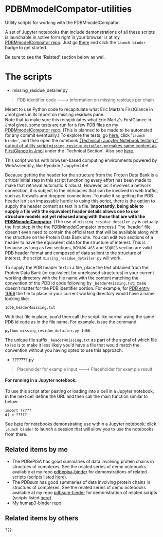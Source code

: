 # PDBMmodelCompator-utilities

Utility scripts for working with the PDBMmodelCompator.

A set of Jupyter notebooks that include demonstrations of all these scripts is launchable in active form right in your browser is at my [PDBMmodelCompator repo](https://github.com/fomightez/PDBMmodelCompator). Just go [there](https://github.com/fomightez/pdbepisa-binder) and click the `launch binder` badge to get started.

Be sure to see the 'Related' section below as well.


# The scripts

* missing_residue_detailer.py
> PDB identifier code ---> information on missing residues per chain

Meant to use Python code to recapitulate what Eric Martz's FirstGlance in Jmol gives in its report on missing residues pane.  
Note that to make sure this recapitulates what Eric Martz's FirstGlance in Jmol gives, some tests are run for a few PDB files on my [PDBMmodelCompator repo](https://github.com/fomightez/PDBMmodelCompator). (This is planned to be made to be automated for any commit eventually.) To explore the tests, go [here](https://github.com/fomightez/PDBMmodelCompator), click '`launch binder`', and then open the notebook [(Technical) Jupyter Notebook testing if output of utility script `missing_residue_detailer.py` makes same content as FirstGlance in Jmol](additional_nbs/test_missing_residue_detailer.ipynb) under the 'Technical Section'. Also see [here](https://github.com/fomightez/PDBmodelComparator/tree/main/additional_nbs/tests/README.md).

This script works with browser-based computing environments powered by WebAssembly, like Pyodide / JupyterLite!

Because getting the header for the structure from the Protein Data Bank is a critical initial step in this script functioning every effort has been made to make that retrieval automatic & robust. However, as it involves a network connection, it is subject to the intricacies that can be involved in web traffic, such as firewalls and dropped connections. To make it so getting the PDB header isn't an impassable hurdle to using this script, there is the option to supply the header content as text in a file. **Importantly, being able to supply a file with the equivalent header details allows one to use structure models not yet released along with those that are with the [PDBMmodelCompator](https://github.com/fomightez/PDBMmodelCompator).** (The use of `missing_residue_detailer.py` is actually the first step in the the [PDBMmodelCompator](https://github.com/fomightez/PDBMmodelCompator) process.) The 'header' file doesn't even need to contain the official text that will be available along with the structure on the Protein Data Bank site. You can edit two sections of a header to have the equivalent data for the structure of interest. This is because as long as two sections, `REMARK 465` and `SEQRES` section are valid PDB header format and composed of data salient to the structure of interest, the script `missing_residue_detailer.py` will work.

To supply the PDB header text in a file, place the text obtained from the Protein Data Bank (or equivalent for unreleased structures) in your current working directory with the file name with the content matching the convention of the PDB id code following by `_header4missing.txt`; case doesn't matter for the PDB identifier portion. For example, for [PDB entry 1D66](https://www.rcsb.org/structure/1d66) the file to place in your current working directory would have a name looking like:

```text
1d66_header4missing.txt
```
With that file in place, you'd then call the script like normal using the same PDB id code as in the file name. For example, issue the command:

```text
python missing_residue_detailer.py 1d66
```

The unique file suffix `_header4missing.txt` as part of the signal of which file to ise is to make it less likely you'd have a file that would match the convention without you having opted to use this approach.  


* ???????.py
> Placeholder for example input ---> Placeholder for example result


#### For running in a Jupyter notebook:

To use this script after pasting or loading into a cell in a Jupyter notebook, in the next cell define the URL and then call the main function similar to below:
```
import ?????
df = ?????
```
See [here](https://github.com/fomightez/PDBMmodelCompator) for notebooks demonstrating use within a Jupyter notebook; click `launch binder` to launch a session that will allow you to use the notebooks from there.


Related items by me
-------------------
- The PDBePISA has good summaries of data involving protein chains in structues of complexes. See the related series of demo notebooks available at my repo [pdbepisa-binder](https://github.com/fomightez/pdbepisa-binder) for demonstrations of related scripts (scripts listed [here](https://github.com/fomightez/structurework/tree/master/pdbepisa-utilities)).
- The PDBsum has good summaries of data involving protein chains in structues of complexes. See the related series of demo notebooks available at my repo [pdbsum-binder](https://github.com/fomightez/pdbsum-binder) for demonstration of related scripts (scripts listed [here](https://github.com/fomightez/structurework/tree/master/pdbsum-utilities)).
- [My humap3-binder repo](https://github.com/fomightez/humap3-binder)

## Related items by others

???
